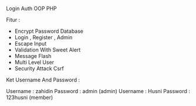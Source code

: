 Login Auth OOP PHP 

Fitur : 
- Encrypt Password Database
- Login , Register , Admin
- Escape Input 
- Validation With Sweet Alert
- Message Flash 
- Multi Level User 
- Security Attack Csrf

Ket Username And Password :

Username : zahidin Password : admin (admin)
Username : Husni Password : 123husni (member) 
